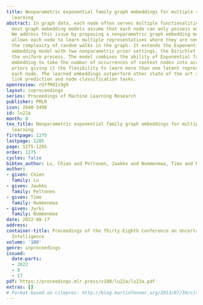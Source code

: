 ```yaml
---
title: Nonparametric exponential family graph embeddings for multiple representation
  learning
abstract: In graph data, each node often serves multiple functionalities. However,
  most graph embedding models assume that each node can only possess one representation.
  We address this issue by proposing a nonparametric graph embedding model. The model
  allows each node to learn multiple representations where they are needed to represent
  the complexity of random walks in the graph. It extends the Exponential family graph
  embedding model with two nonparametric prior settings, the Dirichlet process and
  the uniform process. The model combines the ability of Exponential family graph
  embedding to take the number of occurrences of context nodes into account with nonparametric
  priors giving it the flexibility to learn more than one latent representation for
  each node. The learned embeddings outperform other state of the art approaches in
  link prediction and node classification tasks.
openreview: rGffMdIi9g9
layout: inproceedings
series: Proceedings of Machine Learning Research
publisher: PMLR
issn: 2640-3498
id: lu22a
month: 0
tex_title: Nonparametric exponential family graph embeddings for multiple representation
  learning
firstpage: 1275
lastpage: 1285
page: 1275-1285
order: 1275
cycles: false
bibtex_author: Lu, Chien and Peltonen, Jaakko and Nummenmaa, Timo and Nummenmaa, Jyrki
author:
- given: Chien
  family: Lu
- given: Jaakko
  family: Peltonen
- given: Timo
  family: Nummenmaa
- given: Jyrki
  family: Nummenmaa
date: 2022-08-17
address:
container-title: Proceedings of the Thirty-Eighth Conference on Uncertainty in Artificial
  Intelligence
volume: '180'
genre: inproceedings
issued:
  date-parts:
  - 2022
  - 8
  - 17
pdf: https://proceedings.mlr.press/v180/lu22a/lu22a.pdf
extras: []
# Format based on citeproc: http://blog.martinfenner.org/2013/07/30/citeproc-yaml-for-bibliographies/
---
```

